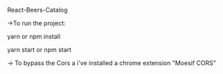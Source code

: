 React-Beers-Catalog

->To run the project:

  yarn or npm install

  yarn start or npm start

-> To bypass the Cors a i've installed a chrome extension "Moesif CORS"
